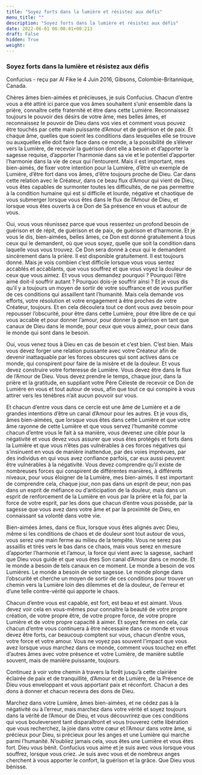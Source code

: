 ```yaml
---
title: "Soyez forts dans la lumière et résistez aux défis"
menu_title: ""
description: "Soyez forts dans la lumière et résistez aux défis"
date: 2022-06-01 06:00:01+00:213
draft: False
hidden: True
weight:
---
```

### Soyez forts dans la lumière et résistez aux défis

Confucius - reçu par Al Fike le 4 Juin 2016, Gibsons, Colombie-Britannique, Canada.

Chères âmes bien-aimées et précieuses, je suis Confucius. Chacun d’entre vous a été attiré ici parce que vos âmes souhaitent s’unir ensemble dans la prière, connaître cette fraternité et être dans cette Lumière. Reconnaissez toujours le pouvoir des désirs de votre âme, mes belles âmes, et reconnaissez le pouvoir de Dieu dans vos vies et comment vous pouvez être touchés par cette main puissante d’Amour et de guérison et de paix. Et chaque âme, quelles que soient les conditions dans lesquelles elle se trouve ou auxquelles elle doit faire face dans ce monde, a la possibilité de s’élever vers la Lumière, de recevoir la guérison dont elle a besoin et d’apporter la sagesse requise, d’apporter l’harmonie dans sa vie et le potentiel d’apporter l’harmonie dans la vie de ceux qui l’entourent. Mais il est important, mes bien-aimés, de fixer votre intention pour la Lumière, d’être un exemple de Lumière, d’être fort dans vos âmes, d’être toujours proche de Dieu. Car dans cette relation avec le Créateur, dans ce beau flux d’Amour qui vient de Dieu, vous êtes capables de surmonter toutes les difficultés, de ne pas permettre à la condition humaine qui est si difficile et lourde, négative et chaotique de vous submerger lorsque vous êtes dans le flux de l’Amour de Dieu, et lorsque vous êtes ouverts à ce Don de Sa présence en vous et autour de vous.

Oui, vous vous réunissez parce que vous ressentez un profond besoin de guérison et de répit, de guérison et de paix, de guérison et d’harmonie. Et je vous le dis, bien-aimées, belles âmes, ce Don est donné gratuitement à tous ceux qui le demandent, où que vous soyez, quelle que soit la condition dans laquelle vous vous trouvez. Ce Don sera donné à ceux qui le demandent sincèrement dans la prière. Il est disponible gratuitement. Il est toujours donné. Mais je vois combien c’est difficile lorsque vous vous sentez accablés et accablants, que vous souffrez et que vous voyez la douleur de ceux que vous aimez. Et vous vous demandez pourquoi ? Pourquoi l’être aimé doit-il souffrir autant ? Pourquoi dois-je souffrir ainsi ? Et je vous dis qu’il y a toujours un moyen de sortir de votre souffrance et de vous purifier de ces conditions qui assaillent tant l’humanité. Mais cela demande vos efforts, votre résolution et votre engagement à être proches de votre Créateur, toujours. Et en cela découlera tout ce dont vous avez besoin pour repousser l’obscurité, pour être dans cette Lumière, pour être libre de ce qui vous accable et pour donner l’amour, pour donner la guérison en tant que canaux de Dieu dans le monde, pour ceux que vous aimez, pour ceux dans le monde qui sont dans le besoin.

Oui, vous venez tous à Dieu en cas de besoin et c’est bien. C’est bien. Mais vous devez forger une relation puissante avec votre Créateur afin de devenir inattaquable par les forces obscures qui sont actives dans ce monde, qui conspirent pour faire de la misère et de la douleur. Et vous devez construire votre forteresse de Lumière. Vous devez être dans le flux de l’Amour de Dieu. Vous devez prendre le temps, chaque jour, dans la prière et la gratitude, en suppliant votre Père Céleste de recevoir ce Don de Lumière en vous et tout autour de vous, afin que tout ce qui conspire à vous attirer vers les ténèbres n’ait aucun pouvoir sur vous.

Et chacun d’entre vous dans ce cercle est une âme de Lumière et a de grandes intentions d’être un canal d’Amour pour les autres. Et je vous dis, âmes bien-aimées, que lorsque vous êtes dans cette Lumière et que votre âme rayonne de cette Lumière et que vous servez l’humanité comme chacun d’entre vous le fait à sa manière, vous devenez une cible pour la négativité et vous devez vous assurer que vous êtes protégés et forts dans la Lumière et que vous n’êtes pas vulnérables à ces forces négatives qui s’insinuent en vous de manière inattendue, par des voies imprévues, par des individus en qui vous avez confiance parfois, car eux aussi peuvent être vulnérables à la négativité. Vous devez comprendre qu’il existe de nombreuses forces qui conspirent de différentes manières, à différents niveaux, pour vous éloigner de la Lumière, mes bien-aimés. Il est important de comprendre cela, chaque jour, non pas dans un esprit de peur, non pas dans un esprit de méfiance ou d’anticipation de la douleur, mais dans un esprit de renforcement de la Lumière en vous par la prière et la foi, par la force de votre esprit, par les dons que chacun d’entre vous possède, par la sagesse que vous avez dans votre âme et par la proximité de Dieu, en connaissant sa volonté dans votre vie.

Bien-aimées âmes, dans ce flux, lorsque vous êtes alignés avec Dieu, même si les conditions de chaos et de douleur sont tout autour de vous, vous serez une main ferme au milieu de la tempête. Vous ne serez pas assaillis et tirés vers le bas dans ce chaos, mais vous serez en mesure d’apporter l’harmonie et l’amour, la force qui vient avec la sagesse, sachant que Dieu vous guide et que vous êtes Son canal d’Amour dans ce monde. Et le monde a besoin de tels canaux en ce moment. Le monde a besoin de vos Lumières. Le monde a besoin de votre sagesse. Le monde plonge dans l’obscurité et cherche un moyen de sortir de ces conditions pour trouver un chemin vers la Lumière loin des dilemmes et de la douleur, de l’erreur et d’une telle contre-vérité qui apporte le chaos.

Chacun d’entre vous est capable, est fort, est beau et est aimant. Vous devez voir cela en vous-mêmes pour connaître la beauté de votre propre création, de votre propre être, de votre propre force, de votre propre Lumière et de votre propre capacité à aimer. Et soyez fermes en cela, car chacun d’entre vous continuera à être nécessaire dans ce monde et vous devez être forts, car beaucoup comptent sur vous, chacun d’entre vous, votre force et votre amour. Vous ne voyez pas souvent l’impact que vous avez lorsque vous marchez dans ce monde, comment vous touchez en effet d’autres âmes avec votre présence et votre Lumière, de manière subtile souvent, mais de manière puissante, toujours.

Continuez à voir votre chemin à travers la forêt jusqu’à cette clairière éclairée de paix et de tranquillité, d’Amour et de Lumière, de la Présence de Dieu vous enveloppant et vous apportant paix et réconfort. Chacun a des dons à donner et chacun recevra des dons de Dieu.

Marchez dans votre Lumière, âmes bien-aimées, et ne cédez pas à la négativité ou à l’erreur, mais marchez dans votre vérité et soyez toujours dans la vérité de l’Amour de Dieu, et vous découvrirez que ces conditions qui vous bouleversent tant disparaîtront et vous trouverez cette libération que vous recherchez, la joie dans votre cœur et l’Amour dans votre âme, si précieux pour Dieu, si précieux pour les anges et une Lumière qui marche parmi l’humanité. N’oubliez jamais cela, vous êtes une Lumière et vous êtes fort. Dieu vous bénit. Confucius vous aime et je suis avec vous lorsque vous souffrez, lorsque vous criez. Je suis avec vous et de nombreux anges cherchent à vous apporter le confort, la guérison et la grâce. Que Dieu vous bénisse.
